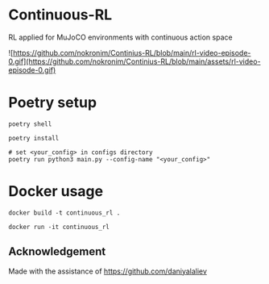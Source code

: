 # Continuous-RL

RL applied for MuJoCO environments with continuous action space

![https://github.com/nokronim/Continius-RL/blob/main/rl-video-episode-0.gif](https://github.com/nokronim/Continius-RL/blob/main/assets/rl-video-episode-0.gif)

# Poetry setup
```
poetry shell

poetry install

# set <your_config> in configs directory
poetry run python3 main.py --config-name "<your_config>"
```

# Docker usage
```
docker build -t continuous_rl .

docker run -it continuous_rl
```
## Acknowledgement
Made with the assistance of https://github.com/daniyalaliev
